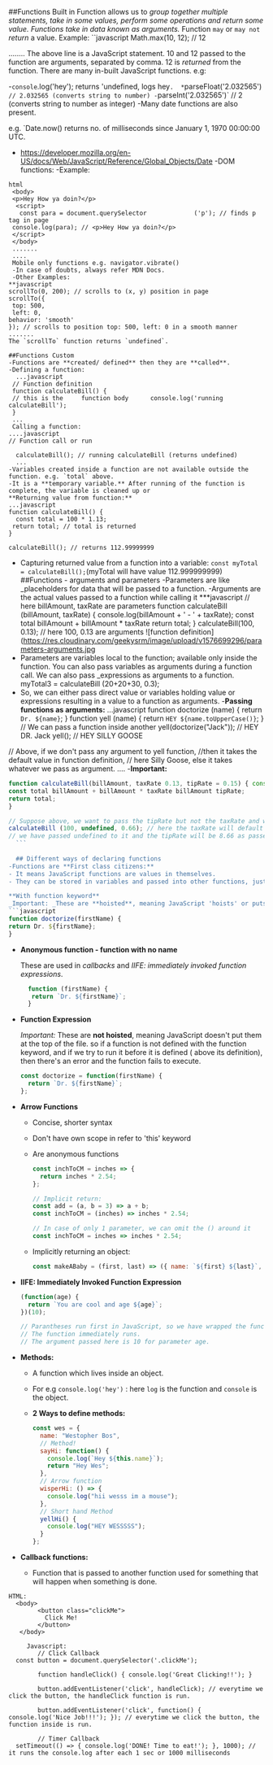 ##Functions Built in
Function allows us to _group together multiple statements, take in some values, perform some operations and return some value.
Functions take in data known as _arguments.__
Function `may` or `may not` _return_ a value.
Example:
``javascript
Math.max(10, 12); // 12

........
The above line is a JavaScript statement.
10 and 12 passed to the function are arguments, separated by comma.
12 is _returned_ from the function.
There are many in-built JavaScript functions.
e.g:

-`console`.log('hey'); returns 'undefined, logs hey`. 
*`parseFloat('2.032565')` // 2.032565 (converts string to number)
-`parseInt('2.032565')` // 2 (converts string to number as integer)
-Many date functions are also present.

 e.g. `Date.now() returns no. of milliseconds since January 1, 1970 00:00:00 UTC.
 - https://developer.mozilla.org/en-US/docs/Web/JavaScript/Reference/Global_Objects/Date
-DOM functions:
  -Example:
  ```
  html
   <body>
   <p>Hey How ya doin?</p>
    <script>
     const para = document.querySelector             ('p'); // finds p tag in page 
   console.log(para); // <p>Hey How ya doin?</p>
   </script>
   </body>
   .......
   ....
   Mobile only functions e.g. navigator.vibrate()
   -In case of doubts, always refer MDN Docs.
   -Other Examples:
**javascript
  scrollTo(0, 200); // scrolls to (x, y) position in page
  scrollTo({
   top: 500,
   left: 0,
  behavior: 'smooth'
 }); // scrolls to position top: 500, left: 0 in a smooth manner
.......
The `scrollTo` function returns `undefined`.

##Functions Custom
  -Functions are **created/ defined** then they are **called**.
  -Defining a function:
    ...javascript
   // Function definition
   function calculateBill() { 
   // this is the     function body      console.log('running calculateBill');
   }
   ...
   Calling a function:
  ....javascript
// Function call or run

    calculateBill(); // running calculateBill (returns undefined)
    ...
-Variables created inside a function are not available outside the function. e.g. `total` above.
-It is a **temporary variable.** After running of the function is complete, the variable is cleaned up or
  **Returning value from function:**
 ...javascript
  function calculateBill() {
    const total = 100 * 1.13;
   return total; // total is returned
}

calculateBill(); // returns 112.99999999
   ````
 - Capturing returned value from a function into a variable:
    ` const myTotal = calculateBill(); `(myTotal will have value 112.999999999)
    ##Functions - arguments and parameters
-Parameters are like _placeholders for data that will be passed to a function.
-Arguments are the actual values passed to a function while calling it
***javascript
// here billAmount, taxRate are parameters
 function calculateBill (billAmount, taxRate) {
  console.log(billAmount + ' - ' + taxRate);
  const total billAmount + billAmount * taxRate
 return total;
} 
  calculateBill(100, 0.13); // here 100, 0.13 are arguments
![function definition] (https://res.cloudinary.com/geekysrm/image/upload/v1576699296/parameters-arguments.jpg
- Parameters are variables local to the function; available only inside the function.
You can also pass variables as arguments during a function call.
We can also pass _expressions as arguments to a function.
 myTotal3 = calculateBill (20+20+30, 0.3);
- So, we can either pass direct value or variables holding value or expressions resulting in a value to a function as arguments.
-**Passing functions as arguments:**
  ...javascript
 function doctorize (name) {
   return `Dr. ${name}`;
}
 function yell (name) { 
   return `HEY ${name.toUpperCase()}`; 
  }
  // We can pass a function inside another yell(doctorize("Jack")); // HEY DR. Jack
  yell(); // HEY SILLY GOOSE

// Above, if we don't pass any argument to yell function, //then it takes the default value in function definition,
// here Silly Goose, else it takes whatever we pass as argument.
 ....
 -**Important:**
   ```javascript
  function calculateBill(billAmount, taxRate 0.13, tipRate = 0.15) { console.log("Running Calculate Billl!");
  const total billAmount + billAmount * taxRate billAmount tipRate;
  return total;
}

// Suppose above, we want to pass the tipRate but not the taxRate and want taxRate to be default, // then the only thing we can do is:
calculateBill (100, undefined, 0.66); // here the taxRate will default to 0.13 as 
// we have passed undefined to it and the tipRate will be 8.66 as passed
     ```
     
     ## Different ways of declaring functions
-Functions are **First class citizens:**
  - It means JavaScript functions are values in themselves.
  - They can be stored in variables and passed into other functions, just like any other piece of data in JavaScript.

 **With function keyword**
  _Important: _These are **hoisted**, meaning JavaScript 'hoists' or puts them at the top of the file. So if a function is defined with the function keyword, and if we try to run it before it is defined ( abo then there's no error and the function is executed successfully.
  ```javascript
  function doctorize(firstName) { 
  return Dr. ${firstName};
}
   ```
- **Anonymous function - function with no name**

  These are used in _callbacks_ and _IIFE: immediately invoked function expressions_.

  ```javascript
    function (firstName) {
     return `Dr. ${firstName}`;
    }

  ```

- **Function Expression**

  _Important:_ These are **not hoisted**, meaning JavaScript doesn't put them at the top of the file. 
 so if a function is not defined with the function keyword, and if we try to run it  before it is defined ( above its definition), 
then there's an error and the function fails to execute.

  ```javascript
  const doctorize = function(firstName) {
    return `Dr. ${firstName}`;
  };
  ```

- **Arrow Functions**

  - Concise, shorter syntax

  - Don't have own scope in refer to 'this' keyword

  - Are anonymous functions

    ```javascript
    const inchToCM = inches => {
      return inches * 2.54;
    };

    // Implicit return: 
    const add = (a, b = 3) => a + b; 
    const inchToCM = (inches) => inches * 2.54;

    // In case of only 1 parameter, we can omit the () around it 
    const inchToCM = inches => inches * 2.54;
    ```

  - Implicitly returning an object:

    ```javascript
    const makeABaby = (first, last) => ({ name: `${first} ${last}`, age: 0 });
    ```

- **IIFE: Immediately Invoked Function Expression**

  ```javascript
  (function(age) {
    return `You are cool and age ${age}`;
  })(10);

  // Parantheses run first in JavaScript, so we have wrapped the function in ().
  // The function immediately runs.
  // The argument passed here is 10 for parameter age.
  ```

- **Methods:**

  - A function which lives inside an object.

  - For e.g `console.log('hey')` : here `log` is the function and `console` is the object.

  - **2 Ways to define methods:**

    ```javascript
    const wes = {
      name: "Westopher Bos",
      // Method!
      sayHi: function() {
        console.log(`Hey ${this.name}`);
        return "Hey Wes";
      },
      // Arrow function
      wisperHi: () => {
        console.log("hii wesss im a mouse");
      },
      // Short hand Method
      yellHi() {
        console.log("HEY WESSSSS");
      }
    };
    ```

- **Callback functions:**

  - Function that is passed to another function used for something that will happen when something is done.

```
HTML:
  <body>
        <button class="clickMe">
          Click Me!
        </button>
   </body>
```
```
     Javascript:
        // Click Callback 
  const button = document.querySelector('.clickMe');

        function handleClick() { console.log('Great Clicking!!'); }

        button.addEventListener('click', handleClick); // everytime we click the button, the handleClick function is run.

        button.addEventListener('click', function() { console.log('Nice Job!!!'); }); // everytime we click the button, the function inside is run.

        // Timer Callback 
  setTimeout(() => { console.log('DONE! Time to eat!'); }, 1000); // it runs the console.log after each 1 sec or 1000 milliseconds
```